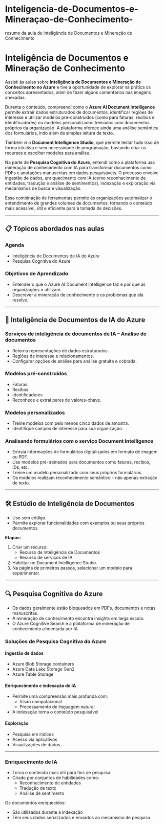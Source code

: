 # Inteligencia-de-Documentos-e-Mineraçao-de-Conhecimento-
resumo da aula de Inteligência de Documentos e Mineração de Conhecimento 

# Inteligência de Documentos e Mineração de Conhecimento

Assisti às aulas sobre **Inteligência de Documentos e Mineração de Conhecimento no Azure** e tive a oportunidade de explorar na prática os conceitos apresentados, além de fazer alguns comentários nas imagens anexadas.

Durante o conteúdo, compreendi como o **Azure AI Document Intelligence** permite extrair dados estruturados de documentos, identificar regiões de interesse e utilizar modelos pré-construídos (como para faturas, recibos e identificadores) ou modelos personalizados treinados com documentos próprios da organização. A plataforma oferece ainda uma análise semântica dos formulários, indo além da simples leitura de texto.

Também vi o **Document Intelligence Studio**, que permite testar tudo isso de forma intuitiva e sem necessidade de programação, bastando criar os recursos e escolher modelos para análise.

Na parte de **Pesquisa Cognitiva do Azure**, entendi como a plataforma usa mineração de conhecimento com IA para transformar documentos como PDFs e anotações manuscritas em dados pesquisáveis. O processo envolve ingestão de dados, enriquecimento com IA (como reconhecimento de entidades, tradução e análise de sentimentos), indexação e exploração via mecanismos de busca e visualização.

Essa combinação de ferramentas permite às organizações automatizar o entendimento de grandes volumes de documentos, tornando o conteúdo mais acessível, útil e eficiente para a tomada de decisões.

---

## 📋 Tópicos abordados nas aulas

### Agenda
- Inteligência de Documentos de IA do Azure
- Pesquisa Cognitiva do Azure

### Objetivos de Aprendizado
- Entender o que o Azure AI Document Intelligence faz e por que as organizações o utilizam.
- Descrever a mineração de conhecimento e os problemas que ela resolve.

---

## 🧠 Inteligência de Documentos de IA do Azure

### Serviços de inteligência de documentos de IA – Análise de documentos
- Retorna representações de dados estruturados.
- Regiões de interesse e relacionamentos.
- Configurar opções de análise para análise gratuita e cobrada.

### Modelos pré-construídos
- Faturas
- Recibos
- Identificadores
- Reconhece e extrai pares de valores-chave.

### Modelos personalizados
- Treine modelos com pelo menos cinco dados de amostra.
- Identifique campos de interesse para sua organização.

### Analisando formulários com o serviço Document Intelligence
- Extraia informações de formulários digitalizados em formato de imagem ou PDF.
- Use modelos pré-treinados para documentos como faturas, recibos, IDs, etc.
- Treine um modelo personalizado com seus próprios formulários.
- Os modelos realizam reconhecimento semântico – não apenas extração de texto.

---

## 🛠 Estúdio de Inteligência de Documentos

- Uso sem código.
- Permite explorar funcionalidades com exemplos ou seus próprios documentos.

**Etapas:**
1. Criar um recurso:
   - Recurso de Inteligência de Documentos
   - Recurso de serviços de IA
2. Habilitar no Document Intelligence Studio.
3. Na página de primeiros passos, selecionar um modelo para experimentar.

---

## 🔍 Pesquisa Cognitiva do Azure

- Os dados geralmente estão bloqueados em PDFs, documentos e notas manuscritas.
- A mineração de conhecimento encontra insights em larga escala.
- O Azure Cognitive Search é a plataforma de mineração de conhecimento alimentada por IA.

### Soluções de Pesquisa Cognitiva do Azure

#### Ingestão de dados
- Azure Blob Storage containers
- Azure Data Lake Storage Gen2
- Azure Table Storage

#### Enriquecimento e indexação de IA
- Permite uma compreensão mais profunda com:
  - Visão computacional
  - Processamento de linguagem natural
- A indexação torna o conteúdo pesquisável

#### Exploração
- Pesquisa em índices
- Acesso via aplicativos
- Visualizações de dados

---

### Enriquecimento de IA

- Torna o conteúdo mais útil para fins de pesquisa.
- Criado por conjuntos de habilidades como:
  - Reconhecimento de entidades
  - Tradução de texto
  - Análise de sentimento

Os documentos enriquecidos:
- São utilizados durante a indexação
- Têm seus dados serializados e enviados ao mecanismo de pesquisa




